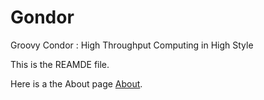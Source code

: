 Gondor
======

Groovy Condor : High Throughput Computing in High Style

This is the REAMDE file.

Here is a the About page [About](About.html).
